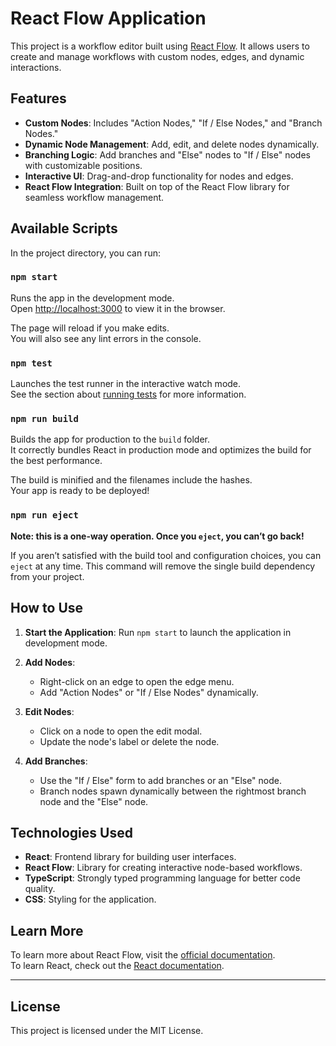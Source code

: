 # React Flow Application

This project is a workflow editor built using [React Flow](https://reactflow.dev/). It allows users to create and manage workflows with custom nodes, edges, and dynamic interactions.

## Features

- **Custom Nodes**: Includes "Action Nodes," "If / Else Nodes," and "Branch Nodes."
- **Dynamic Node Management**: Add, edit, and delete nodes dynamically.
- **Branching Logic**: Add branches and "Else" nodes to "If / Else" nodes with customizable positions.
- **Interactive UI**: Drag-and-drop functionality for nodes and edges.
- **React Flow Integration**: Built on top of the React Flow library for seamless workflow management.

## Available Scripts

In the project directory, you can run:

### `npm start`

Runs the app in the development mode.  
Open [http://localhost:3000](http://localhost:3000) to view it in the browser.

The page will reload if you make edits.  
You will also see any lint errors in the console.

### `npm test`

Launches the test runner in the interactive watch mode.  
See the section about [running tests](https://facebook.github.io/create-react-app/docs/running-tests) for more information.

### `npm run build`

Builds the app for production to the `build` folder.  
It correctly bundles React in production mode and optimizes the build for the best performance.

The build is minified and the filenames include the hashes.  
Your app is ready to be deployed!

### `npm run eject`

**Note: this is a one-way operation. Once you `eject`, you can’t go back!**

If you aren’t satisfied with the build tool and configuration choices, you can `eject` at any time. This command will remove the single build dependency from your project.

## How to Use

1. **Start the Application**:
   Run `npm start` to launch the application in development mode.

2. **Add Nodes**:
   - Right-click on an edge to open the edge menu.
   - Add "Action Nodes" or "If / Else Nodes" dynamically.

3. **Edit Nodes**:
   - Click on a node to open the edit modal.
   - Update the node's label or delete the node.

4. **Add Branches**:
   - Use the "If / Else" form to add branches or an "Else" node.
   - Branch nodes spawn dynamically between the rightmost branch node and the "Else" node.

## Technologies Used

- **React**: Frontend library for building user interfaces.
- **React Flow**: Library for creating interactive node-based workflows.
- **TypeScript**: Strongly typed programming language for better code quality.
- **CSS**: Styling for the application.

## Learn More

To learn more about React Flow, visit the [official documentation](https://reactflow.dev/).  
To learn React, check out the [React documentation](https://reactjs.org/).

---

## License

This project is licensed under the MIT License.
